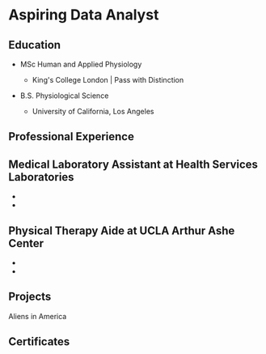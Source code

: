 # Aspiring Data Analyst

## Education
- MSc Human and Applied Physiology
  - King's College London | Pass with Distinction

- B.S. Physiological Science
  - University of California, Los Angeles

## Professional Experience
Medical Laboratory Assistant at Health Services Laboratories
- 
-
-

Physical Therapy Aide at UCLA Arthur Ashe Center
-
-
-

## Projects
Aliens in America

## Certificates





